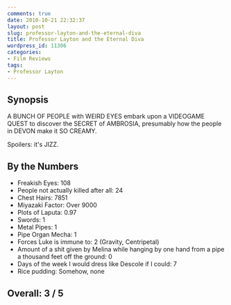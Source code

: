 ```yaml
---
comments: true
date: 2010-10-21 22:32:37
layout: post
slug: professor-layton-and-the-eternal-diva
title: Professor Layton and the Eternal Diva
wordpress_id: 11306
categories:
- Film Reviews
tags:
- Professor Layton
---
```


## Synopsis


A BUNCH OF PEOPLE with WEIRD EYES embark upon a VIDEOGAME QUEST to discover the SECRET of AMBROSIA, presumably how the people in DEVON make it SO CREAMY.

Spoilers: it's JIZZ.

## By the Numbers

  * Freakish Eyes: 108
  * People not actually killed after all: 24
  * Chest Hairs: 7851
  * Miyazaki Factor: Over 9000
  * Plots of Laputa: 0.97
  * Swords: 1
  * Metal Pipes: 1
  * Pipe Organ Mecha: 1
  * Forces Luke is immune to: 2 (Gravity, Centripetal)
  * Amount of a shit given by Melina while hanging by one hand from a pipe a thousand feet off the ground: 0
  * Days of the week I would dress like Descole if I could: 7
  * Rice pudding: Somehow, none

## Overall: 3 / 5
